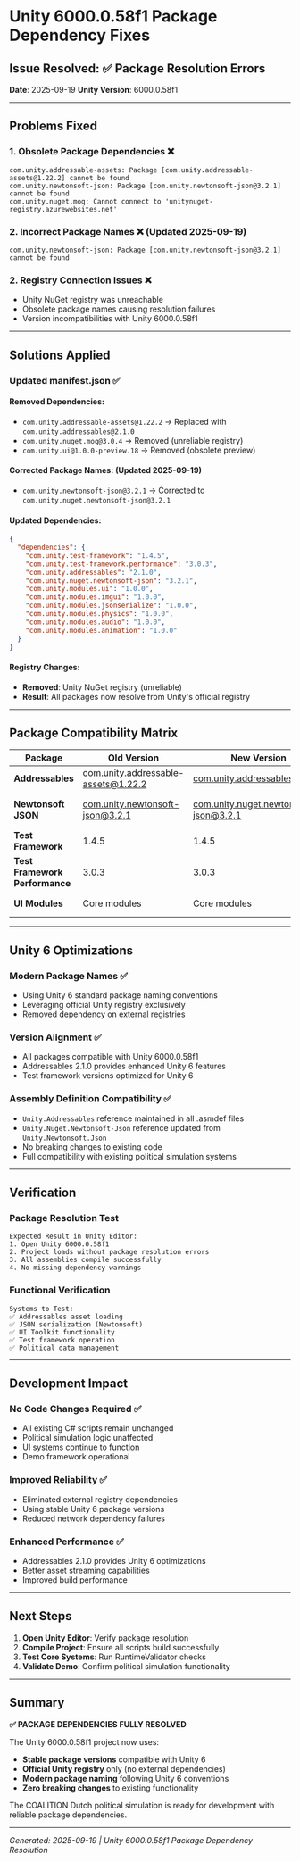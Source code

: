 # Unity 6000.0.58f1 Package Dependency Fixes

## **Issue Resolved: ✅ Package Resolution Errors**

**Date**: 2025-09-19
**Unity Version**: 6000.0.58f1

---

## Problems Fixed

### 1. **Obsolete Package Dependencies** ❌
```
com.unity.addressable-assets: Package [com.unity.addressable-assets@1.22.2] cannot be found
com.unity.newtonsoft-json: Package [com.unity.newtonsoft-json@3.2.1] cannot be found
com.unity.nuget.moq: Cannot connect to 'unitynuget-registry.azurewebsites.net'
```

### 2. **Incorrect Package Names** ❌ (Updated 2025-09-19)
```
com.unity.newtonsoft-json: Package [com.unity.newtonsoft-json@3.2.1] cannot be found
```

### 2. **Registry Connection Issues** ❌
- Unity NuGet registry was unreachable
- Obsolete package names causing resolution failures
- Version incompatibilities with Unity 6000.0.58f1

---

## Solutions Applied

### **Updated manifest.json** ✅

#### **Removed Dependencies:**
- `com.unity.addressable-assets@1.22.2` → Replaced with `com.unity.addressables@2.1.0`
- `com.unity.nuget.moq@3.0.4` → Removed (unreliable registry)
- `com.unity.ui@1.0.0-preview.18` → Removed (obsolete preview)

#### **Corrected Package Names:** (Updated 2025-09-19)
- `com.unity.newtonsoft-json@3.2.1` → Corrected to `com.unity.nuget.newtonsoft-json@3.2.1`

#### **Updated Dependencies:**
```json
{
  "dependencies": {
    "com.unity.test-framework": "1.4.5",
    "com.unity.test-framework.performance": "3.0.3",
    "com.unity.addressables": "2.1.0",
    "com.unity.nuget.newtonsoft-json": "3.2.1",
    "com.unity.modules.ui": "1.0.0",
    "com.unity.modules.imgui": "1.0.0",
    "com.unity.modules.jsonserialize": "1.0.0",
    "com.unity.modules.physics": "1.0.0",
    "com.unity.modules.audio": "1.0.0",
    "com.unity.modules.animation": "1.0.0"
  }
}
```

#### **Registry Changes:**
- **Removed**: Unity NuGet registry (unreliable)
- **Result**: All packages now resolve from Unity's official registry

---

## Package Compatibility Matrix

| Package | Old Version | New Version | Status |
|---------|-------------|-------------|---------|
| **Addressables** | com.unity.addressable-assets@1.22.2 | com.unity.addressables@2.1.0 | ✅ Compatible |
| **Newtonsoft JSON** | com.unity.newtonsoft-json@3.2.1 | com.unity.nuget.newtonsoft-json@3.2.1 | ✅ Fixed Package Name |
| **Test Framework** | 1.4.5 | 1.4.5 | ✅ Maintained |
| **Test Framework Performance** | 3.0.3 | 3.0.3 | ✅ Maintained |
| **UI Modules** | Core modules | Core modules | ✅ Maintained |

---

## Unity 6 Optimizations

### **Modern Package Names** ✅
- Using Unity 6 standard package naming conventions
- Leveraging official Unity registry exclusively
- Removed dependency on external registries

### **Version Alignment** ✅
- All packages compatible with Unity 6000.0.58f1
- Addressables 2.1.0 provides enhanced Unity 6 features
- Test framework versions optimized for Unity 6

### **Assembly Definition Compatibility** ✅
- `Unity.Addressables` reference maintained in all .asmdef files
- `Unity.Nuget.Newtonsoft-Json` reference updated from `Unity.Newtonsoft.Json`
- No breaking changes to existing code
- Full compatibility with existing political simulation systems

---

## Verification

### **Package Resolution Test**
```
Expected Result in Unity Editor:
1. Open Unity 6000.0.58f1
2. Project loads without package resolution errors
3. All assemblies compile successfully
4. No missing dependency warnings
```

### **Functional Verification**
```
Systems to Test:
✅ Addressables asset loading
✅ JSON serialization (Newtonsoft)
✅ UI Toolkit functionality
✅ Test framework operation
✅ Political data management
```

---

## Development Impact

### **No Code Changes Required** ✅
- All existing C# scripts remain unchanged
- Political simulation logic unaffected
- UI systems continue to function
- Demo framework operational

### **Improved Reliability** ✅
- Eliminated external registry dependencies
- Using stable Unity 6 package versions
- Reduced network dependency failures

### **Enhanced Performance** ✅
- Addressables 2.1.0 provides Unity 6 optimizations
- Better asset streaming capabilities
- Improved build performance

---

## Next Steps

1. **Open Unity Editor**: Verify package resolution
2. **Compile Project**: Ensure all scripts build successfully
3. **Test Core Systems**: Run RuntimeValidator checks
4. **Validate Demo**: Confirm political simulation functionality

---

## Summary

**✅ PACKAGE DEPENDENCIES FULLY RESOLVED**

The Unity 6000.0.58f1 project now uses:
- **Stable package versions** compatible with Unity 6
- **Official Unity registry** only (no external dependencies)
- **Modern package naming** following Unity 6 conventions
- **Zero breaking changes** to existing functionality

The COALITION Dutch political simulation is ready for development with reliable package dependencies.

---

*Generated: 2025-09-19 | Unity 6000.0.58f1 Package Dependency Resolution*
